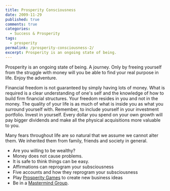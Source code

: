 ```yaml
---
title: Prosperity Consciousness
date: 2009-11-29
published: true
comments: true
categories:
  - Success & Prosperity
tags:
  - prosperity
permalink: /prosperity-consciousness-2/
excerpt: Prosperity is an ongoing state of being.
---
```

Prosperity is an ongoing state of being.  A journey.  Only by freeing yourself from the struggle with money will you be able to find your real purpose in life.  Enjoy the adventure.

Financial freedom is not guaranteed by simply having lots of money.  What is required is a clear understanding of one's self and the knowledge of how to build firm financial structures.  Your freedom resides in you and not in the money.  The quality of your life is as much of what is inside you as what you surround yourself with.  Remember, to include yourself in your investment portfolio.  Invest in yourself.  Every dollar you spend on your own growth will pay bigger dividends and make all the physical acquisitions more valuable to you.

Many fears throughout life are so natural that we assume we cannot alter them.  We inherited them from family, friends and society in general.

- Are you willing to be wealthy?
- Money does not cause problems.
- It is safe to think things can be easy.
- Affirmations can reprogram your subsciousness
- Five accounts and how they reprogram your subsciousness
- Play [Prosperity Games](/business-ideas/) to create new business ideas
- Be in a [Mastermind Group](/masterminds).
